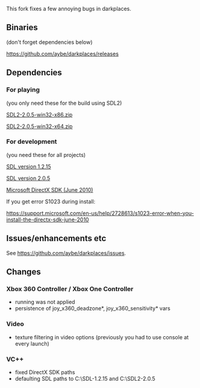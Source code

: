 This fork fixes a few annoying bugs in darkplaces.

## Binaries

(don't forget dependencies below)

https://github.com/aybe/darkplaces/releases

## Dependencies

### For playing

(you only need these for the build using SDL2)

[SDL2-2.0.5-win32-x86.zip](https://www.libsdl.org/release/SDL2-2.0.5-win32-x86.zip)

[SDL2-2.0.5-win32-x64.zip](https://www.libsdl.org/release/SDL2-2.0.5-win32-x64.zip)

### For development

(you need these for all projects)

[SDL version 1.2.15](https://www.libsdl.org/release/SDL-devel-1.2.15-VC.zip)

[SDL version 2.0.5](https://www.libsdl.org/release/SDL2-devel-2.0.5-VC.zip)

[Microsoft DirectX SDK (June 2010)](https://www.microsoft.com/en-us/download/details.aspx?id=6812)

If you get error S1023 during install:

https://support.microsoft.com/en-us/help/2728613/s1023-error-when-you-install-the-directx-sdk-june-2010

## Issues/enhancements etc

See https://github.com/aybe/darkplaces/issues.

## Changes

### Xbox 360 Controller / Xbox One Controller
- running was not applied
- persistence of joy_x360_deadzone*, joy_x360_sensitivity* vars

### Video
- texture filtering in video options (previously you had to use console at every launch)

### VC++
- fixed DirectX SDK paths
- defaulting SDL paths to C:\SDL-1.2.15 and C:\SDL2-2.0.5
